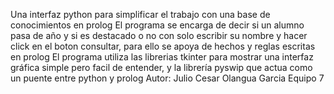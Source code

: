 Una interfaz python para simplificar el trabajo con una base de conocimientos en prolog
El programa se encarga de decir si un alumno pasa de año y si es destacado o no con solo escribir su nombre y hacer click en el boton consultar, para ello se apoya de hechos y reglas escritas en prolog
El programa utiliza las librerias tkinter para mostrar una interfaz gráfica simple pero facil de entender, y la librería pyswip que actua como un puente entre python y prolog
Autor: Julio Cesar Olangua Garcia
Equipo 7

